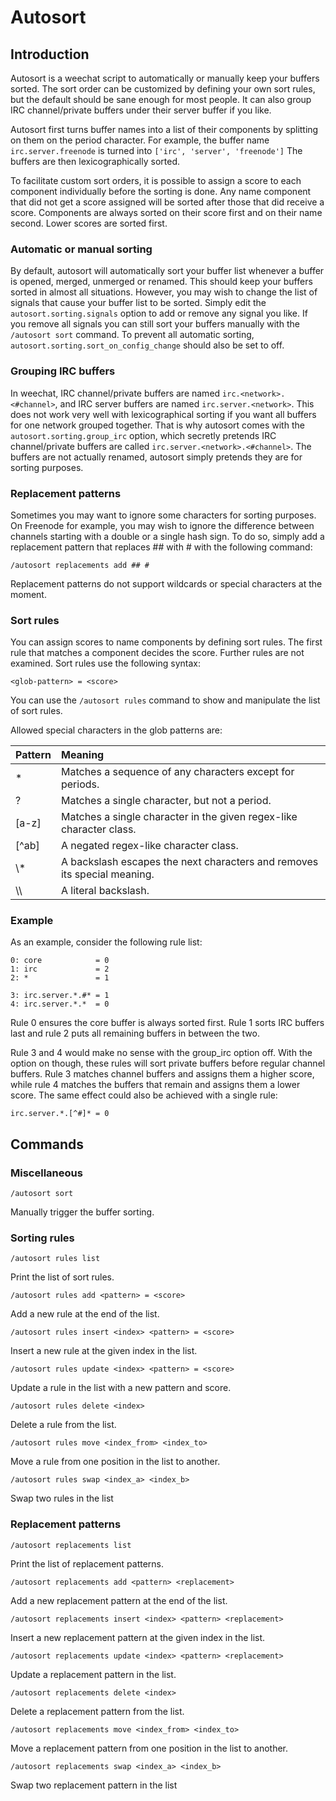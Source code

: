 # Autosort

## Introduction
Autosort is a weechat script to automatically or manually keep your buffers sorted.
The sort order can be customized by defining your own sort rules,
but the default should be sane enough for most people.
It can also group IRC channel/private buffers under their server buffer if you like.

Autosort first turns buffer names into a list of their components by splitting on them on the period character.
For example, the buffer name `irc.server.freenode` is turned into `['irc', 'server', 'freenode']`
The buffers are then lexicographically sorted.

To facilitate custom sort orders, it is possible to assign a score to each component individually before the sorting is done.
Any name component that did not get a score assigned will be sorted after those that did receive a score.
Components are always sorted on their score first and on their name second.
Lower scores are sorted first.

### Automatic or manual sorting
By default, autosort will automatically sort your buffer list whenever a buffer is opened, merged, unmerged or renamed.
This should keep your buffers sorted in almost all situations.
However, you may wish to change the list of signals that cause your buffer list to be sorted.
Simply edit the `autosort.sorting.signals` option to add or remove any signal you like.
If you remove all signals you can still sort your buffers manually with the `/autosort sort` command.
To prevent all automatic sorting, `autosort.sorting.sort_on_config_change` should also be set to off.

### Grouping IRC buffers
In weechat, IRC channel/private buffers are named `irc.<network>.<#channel>`,
and IRC server buffers are named `irc.server.<network>`.
This does not work very well with lexicographical sorting if you want all buffers for one network grouped together.
That is why autosort comes with the `autosort.sorting.group_irc` option,
which secretly pretends IRC channel/private buffers are called `irc.server.<network>.<#channel>`.
The buffers are not actually renamed, autosort simply pretends they are for sorting purposes.

### Replacement patterns
Sometimes you may want to ignore some characters for sorting purposes.
On Freenode for example, you may wish to ignore the difference between channels starting with a double or a single hash sign.
To do so, simply add a replacement pattern that replaces ## with # with the following command:
```
/autosort replacements add ## #
```

Replacement patterns do not support wildcards or special characters at the moment.

### Sort rules
You can assign scores to name components by defining sort rules.
The first rule that matches a component decides the score.
Further rules are not examined.
Sort rules use the following syntax:
```
<glob-pattern> = <score>
```
You can use the `/autosort rules` command to show and manipulate the list of sort rules.


Allowed special characters in the glob patterns are:

Pattern | Meaning
--------|:-------
*       | Matches a sequence of any characters except for periods.
?       | Matches a single character, but not a period.
[a-z]   | Matches a single character in the given regex-like character class.
[^ab]   | A negated regex-like character class.
\\*     | A backslash escapes the next characters and removes its special meaning.
\\\\    | A literal backslash.


### Example
As an example, consider the following rule list:
```
0: core            = 0
1: irc             = 2
2: *               = 1

3: irc.server.*.#* = 1
4: irc.server.*.*  = 0
```

Rule 0 ensures the core buffer is always sorted first.
Rule 1 sorts IRC buffers last and rule 2 puts all remaining buffers in between the two.

Rule 3 and 4 would make no sense with the group_irc option off.
With the option on though, these rules will sort private buffers before regular channel buffers.
Rule 3 matches channel buffers and assigns them a higher score,
while rule 4 matches the buffers that remain and assigns them a lower score.
The same effect could also be achieved with a single rule:
```
irc.server.*.[^#]* = 0
```

## Commands

### Miscellaneous
```
/autosort sort
```
Manually trigger the buffer sorting.


### Sorting rules
```
/autosort rules list
```
Print the list of sort rules.

```
/autosort rules add <pattern> = <score>
```
Add a new rule at the end of the list.

```
/autosort rules insert <index> <pattern> = <score>
```
Insert a new rule at the given index in the list.

```
/autosort rules update <index> <pattern> = <score>
```
Update a rule in the list with a new pattern and score.

```
/autosort rules delete <index>
```
Delete a rule from the list.

```
/autosort rules move <index_from> <index_to>
```
Move a rule from one position in the list to another.

```
/autosort rules swap <index_a> <index_b>
```
Swap two rules in the list


### Replacement patterns
```
/autosort replacements list
```
Print the list of replacement patterns.

```
/autosort replacements add <pattern> <replacement>
```
Add a new replacement pattern at the end of the list.

```
/autosort replacements insert <index> <pattern> <replacement>
```
Insert a new replacement pattern at the given index in the list.

```
/autosort replacements update <index> <pattern> <replacement>
```
Update a replacement pattern in the list.

```
/autosort replacements delete <index>
```
Delete a replacement pattern from the list.

```
/autosort replacements move <index_from> <index_to>
```
Move a replacement pattern from one position in the list to another.

```
/autosort replacements swap <index_a> <index_b>
```
Swap two replacement pattern in the list
